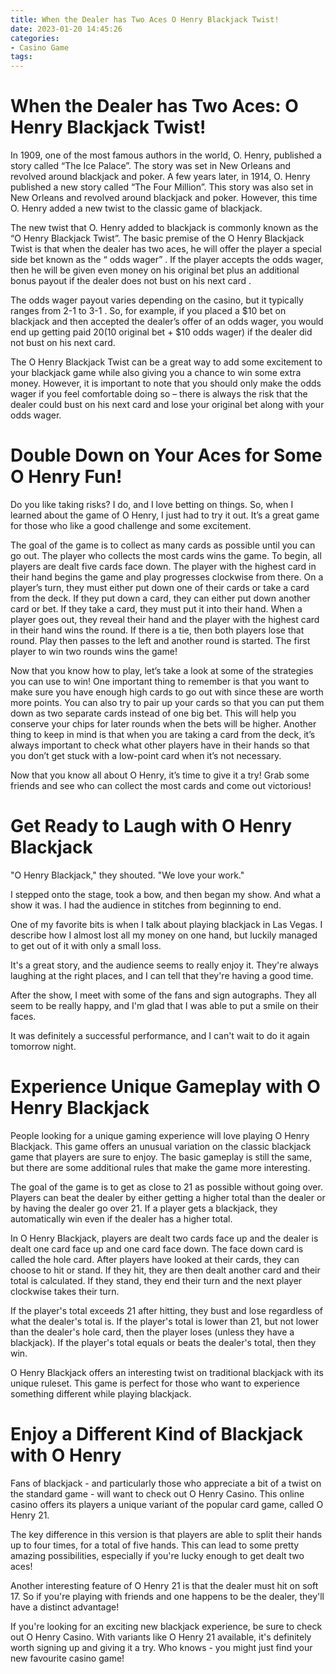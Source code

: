 ```yaml
---
title: When the Dealer has Two Aces O Henry Blackjack Twist!
date: 2023-01-20 14:45:26
categories:
- Casino Game
tags:
---
```



#  When the Dealer has Two Aces: O Henry Blackjack Twist!

In 1909, one of the most famous authors in the world, O. Henry, published a story called “The Ice Palace”. The story was set in New Orleans and revolved around blackjack and poker. A few years later, in 1914, O. Henry published a new story called “The Four Million”. This story was also set in New Orleans and revolved around blackjack and poker. However, this time O. Henry added a new twist to the classic game of blackjack.

The new twist that O. Henry added to blackjack is commonly known as the “O Henry Blackjack Twist”. The basic premise of the O Henry Blackjack Twist is that when the dealer has two aces, he will offer the player a special side bet known as the “ odds wager” . If the player accepts the odds wager, then he will be given even money on his original bet plus an additional bonus payout if the dealer does not bust on his next card .

The odds wager payout varies depending on the casino, but it typically ranges from 2-1 to 3-1 . So, for example, if you placed a $10 bet on blackjack and then accepted the dealer’s offer of an odds wager, you would end up getting paid $20 ($10 original bet + $10 odds wager) if the dealer did not bust on his next card.

The O Henry Blackjack Twist can be a great way to add some excitement to your blackjack game while also giving you a chance to win some extra money. However, it is important to note that you should only make the odds wager if you feel comfortable doing so – there is always the risk that the dealer could bust on his next card and lose your original bet along with your odds wager.

#  Double Down on Your Aces for Some O Henry Fun!

Do you like taking risks? I do, and I love betting on things. So, when I learned about the game of O Henry, I just had to try it out. It’s a great game for those who like a good challenge and some excitement.

The goal of the game is to collect as many cards as possible until you can go out. The player who collects the most cards wins the game. To begin, all players are dealt five cards face down. The player with the highest card in their hand begins the game and play progresses clockwise from there. On a player’s turn, they must either put down one of their cards or take a card from the deck. If they put down a card, they can either put down another card or bet. If they take a card, they must put it into their hand. When a player goes out, they reveal their hand and the player with the highest card in their hand wins the round. If there is a tie, then both players lose that round. Play then passes to the left and another round is started. The first player to win two rounds wins the game!

Now that you know how to play, let’s take a look at some of the strategies you can use to win! One important thing to remember is that you want to make sure you have enough high cards to go out with since these are worth more points. You can also try to pair up your cards so that you can put them down as two separate cards instead of one big bet. This will help you conserve your chips for later rounds when the bets will be higher. Another thing to keep in mind is that when you are taking a card from the deck, it’s always important to check what other players have in their hands so that you don’t get stuck with a low-point card when it’s not necessary.

Now that you know all about O Henry, it’s time to give it a try! Grab some friends and see who can collect the most cards and come out victorious!

#  Get Ready to Laugh with O Henry Blackjack

"O Henry Blackjack," they shouted. "We love your work."

I stepped onto the stage, took a bow, and then began my show. And what a show it was. I had the audience in stitches from beginning to end.

One of my favorite bits is when I talk about playing blackjack in Las Vegas. I describe how I almost lost all my money on one hand, but luckily managed to get out of it with only a small loss.

It's a great story, and the audience seems to really enjoy it. They're always laughing at the right places, and I can tell that they're having a good time.

After the show, I meet with some of the fans and sign autographs. They all seem to be really happy, and I'm glad that I was able to put a smile on their faces.

It was definitely a successful performance, and I can't wait to do it again tomorrow night.

#  Experience Unique Gameplay with O Henry Blackjack

People looking for a unique gaming experience will love playing O Henry Blackjack. This game offers an unusual variation on the classic blackjack game that players are sure to enjoy. The basic gameplay is still the same, but there are some additional rules that make the game more interesting.

The goal of the game is to get as close to 21 as possible without going over. Players can beat the dealer by either getting a higher total than the dealer or by having the dealer go over 21. If a player gets a blackjack, they automatically win even if the dealer has a higher total.

In O Henry Blackjack, players are dealt two cards face up and the dealer is dealt one card face up and one card face down. The face down card is called the hole card. After players have looked at their cards, they can choose to hit or stand. If they hit, they are then dealt another card and their total is calculated. If they stand, they end their turn and the next player clockwise takes their turn.

If the player's total exceeds 21 after hitting, they bust and lose regardless of what the dealer's total is. If the player's total is lower than 21, but not lower than the dealer's hole card, then the player loses (unless they have a blackjack). If the player's total equals or beats the dealer's total, then they win.

O Henry Blackjack offers an interesting twist on traditional blackjack with its unique ruleset. This game is perfect for those who want to experience something different while playing blackjack.

#  Enjoy a Different Kind of Blackjack with O Henry

Fans of blackjack - and particularly those who appreciate a bit of a twist on the standard game - will want to check out O Henry Casino. This online casino offers its players a unique variant of the popular card game, called O Henry 21.

The key difference in this version is that players are able to split their hands up to four times, for a total of five hands. This can lead to some pretty amazing possibilities, especially if you're lucky enough to get dealt two aces!

Another interesting feature of O Henry 21 is that the dealer must hit on soft 17. So if you're playing with friends and one happens to be the dealer, they'll have a distinct advantage!

If you're looking for an exciting new blackjack experience, be sure to check out O Henry Casino. With variants like O Henry 21 available, it's definitely worth signing up and giving it a try. Who knows - you might just find your new favourite casino game!